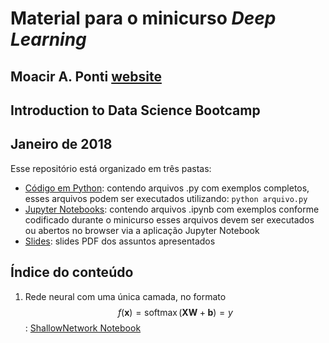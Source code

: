 # Material para o minicurso *Deep Learning*
## Moacir A. Ponti [website](http://www.icmc.usp.br/~moacir)
## Introduction to Data Science Bootcamp
## Janeiro de 2018

Esse repositório está organizado em três pastas:
* [Código em Python](./code_python): contendo arquivos .py com exemplos completos, esses arquivos podem ser executados utilizando: `python arquivo.py`
* [Jupyter Notebooks](./notebooks): contendo arquivos .ipynb com exemplos conforme codificado durante o minicurso esses arquivos devem ser executados ou abertos no browser via a aplicação Jupyter Notebook
* [Slides](./slides): slides PDF dos assuntos apresentados

## Índice do conteúdo
1. Rede neural com uma única camada, no formato $$f(\mathbf{x}) = \operatorname{softmax}(\mathbf{X}\mathbf{W} + \mathbf{b}) = y$$:
	[ShallowNetwork Notebook](./notebooks/01_ShallowNetwork.ipynb)


